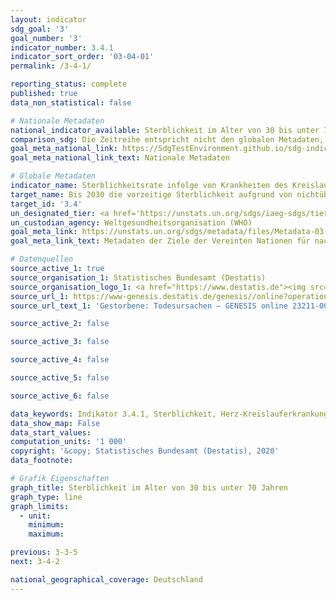 ```yaml
---
layout: indicator
sdg_goal: '3'
goal_number: '3'
indicator_number: 3.4.1
indicator_sort_order: '03-04-01'
permalink: /3-4-1/

reporting_status: complete
published: true
data_non_statistical: false

# Nationale Metadaten
national_indicator_available: Sterblichkeit im Alter von 30 bis unter 70 Jahren
comparison_sdg: Die Zeitreihe entspricht nicht den globalen Metadaten, sondern bietet zusätzliche Informationen.
goal_meta_national_link: https://SdgTestEnvironment.github.io/sdg-indicators/public/MetaDe/3.4.1.pdf
goal_meta_national_link_text: Nationale Metadaten

# Globale Metadaten
indicator_name: Sterblichkeitsrate infolge von Krankheiten des Kreislaufsystems, bösartigen Neubildungen, Diabetes mellitus oder chronischen Atemwegserkrankungen
target_name: Bis 2030 die vorzeitige Sterblichkeit aufgrund von nichtübertragbaren Krankheiten durch Prävention und Behandlung um ein Drittel senken und die psychische Gesundheit und das Wohlergehen fördern
target_id: '3.4'
un_designated_tier: <a href='https://unstats.un.org/sdgs/iaeg-sdgs/tier-classification/' title='Klicken Sie hier um weitere Informationen zur UN-Tier-Klassifikation zu erhalten.'>Tier I</a>
un_custodian_agency: Weltgesundheitsorganisation (WHO)
goal_meta_link: https://unstats.un.org/sdgs/metadata/files/Metadata-03-04-01.pdf
goal_meta_link_text: Metadaten der Ziele der Vereinten Nationen für nachhaltige Entwicklung

# Datenquellen
source_active_1: true
source_organisation_1: Statistisches Bundesamt (Destatis)
source_organisation_logo_1: <a href="https://www.destatis.de"><img src="https://g205sdgs.github.io/sdg-indicators/public/OrgImgDe/destatis.png" alt="Logo destatis" style="height:60px; width:148px"/></a>
source_url_1: https://www-genesis.destatis.de/genesis//online?operation=table&code=23211-0001&bypass=true&language=de
source_url_text_1: 'Gestorbene: Todesursachen – GENESIS online 23211-0001'

source_active_2: false

source_active_3: false

source_active_4: false

source_active_5: false

source_active_6: false

data_keywords: Indikator 3.4.1, Sterblichkeit, Herz-Kreislauferkrankungen, bösartigen Neubildungen, Krebs,  Diabetes mellitus, chronischen Atemwegserkrankungen, Weltgesundheitsorganisation (WHO)
data_show_map: False
data_start_values: 
computation_units: '1 000'
copyright: '&copy; Statistisches Bundesamt (Destatis), 2020'
data_footnote: 

# Grafik Eigenschaften
graph_title: Sterblichkeit im Alter von 30 bis unter 70 Jahren
graph_type: line
graph_limits: 
  - unit: 
    minimum: 
    maximum: 

previous: 3-3-5
next: 3-4-2

national_geographical_coverage: Deutschland
---
```


<span></span>